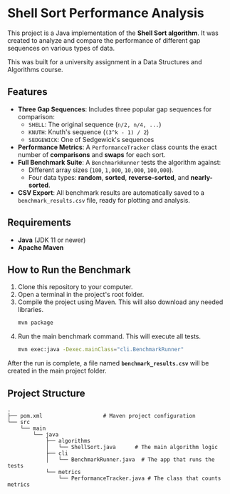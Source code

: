 # Shell Sort Performance Analysis

This project is a Java implementation of the **Shell Sort algorithm**. It was created to analyze and compare the performance of different gap sequences on various types of data.

This was built for a university assignment in a Data Structures and Algorithms course.

## Features

  * **Three Gap Sequences**: Includes three popular gap sequences for comparison:
      * `SHELL`: The original sequence (`n/2, n/4, ...`)
      * `KNUTH`: Knuth's sequence (`(3^k - 1) / 2`)
      * `SEDGEWICK`: One of Sedgewick's sequences
  * **Performance Metrics**: A `PerformanceTracker` class counts the exact number of **comparisons** and **swaps** for each sort.
  * **Full Benchmark Suite**: A `BenchmarkRunner` tests the algorithm against:
      * Different array sizes (`100`, `1,000`, `10,000`, `100,000`).
      * Four data types: **random**, **sorted**, **reverse-sorted**, and **nearly-sorted**.
  * **CSV Export**: All benchmark results are automatically saved to a `benchmark_results.csv` file, ready for plotting and analysis.

## Requirements

  * **Java** (JDK 11 or newer)
  * **Apache Maven**

## How to Run the Benchmark

1.  Clone this repository to your computer.
2.  Open a terminal in the project's root folder.
3.  Compile the project using Maven. This will also download any needed libraries.
    ```bash
    mvn package
    ```
4.  Run the main benchmark command. This will execute all tests.
    ```bash
    mvn exec:java -Dexec.mainClass="cli.BenchmarkRunner"
    ```

After the run is complete, a file named **`benchmark_results.csv`** will be created in the main project folder.

## Project Structure

```
.
├── pom.xml                   # Maven project configuration
└── src
    └── main
        └── java
            ├── algorithms
            │   └── ShellSort.java      # The main algorithm logic
            ├── cli
            │   └── BenchmarkRunner.java  # The app that runs the tests
            └── metrics
                └── PerformanceTracker.java # The class that counts metrics
```
